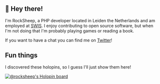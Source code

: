 ## 👋 Hey there!

I'm RockSheep, a PHP developer located in Leiden the Netherlands and am employed at [SWIS](https://www.swis.nl/). I enjoy contributing to open source software, but when I'm not doing that I'm probably playing games or reading a book.

If you want to have a chat you can find me on [Twitter](https://twitter.com/RienvanVelzen)!

## Fun things

I discovered these holopins, so I guess I'll just show them here! 

[![@rocksheep's Holopin board](https://holopin.me/rocksheep)](https://holopin.io/@rocksheep)
